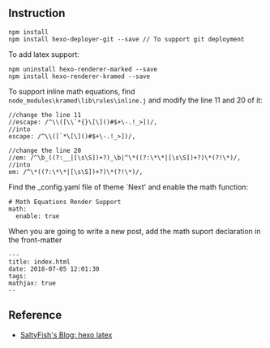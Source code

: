 ## Instruction
```
npm install 
npm install hexo-deployer-git --save // To support git deployment
```
To add latex support:
```
npm uninstall hexo-renderer-marked --save
npm install hexo-renderer-kramed --save
```
To support inline math equations, find `node_modules\kramed\lib\rules\inline.j` and modify the line 11 and 20 of it:
```
//change the line 11
//escape: /^\\([\\`*{}\[\]()#$+\-.!_>])/,
//into
escape: /^\\([`*\[\]()#$+\-.!_>])/,

//change the line 20
//em: /^\b_((?:__|[\s\S])+?)_\b|^\*((?:\*\*|[\s\S])+?)\*(?!\*)/,
//into
em: /^\*((?:\*\*|[\s\S])+?)\*(?!\*)/,
```
Find the _config.yaml file of theme `Next'
and enable the math function:
```
# Math Equations Render Support
math:
  enable: true
```
When you are going to write a new post, add the math suport declaration in the front-matter
```
---
title: index.html
date: 2018-07-05 12:01:30
tags:
mathjax: true
--
```
## Reference
- [SaltyFish's Blog: hexo latex](https://dragon-liu.github.io/2019/04/26/blog6/)


